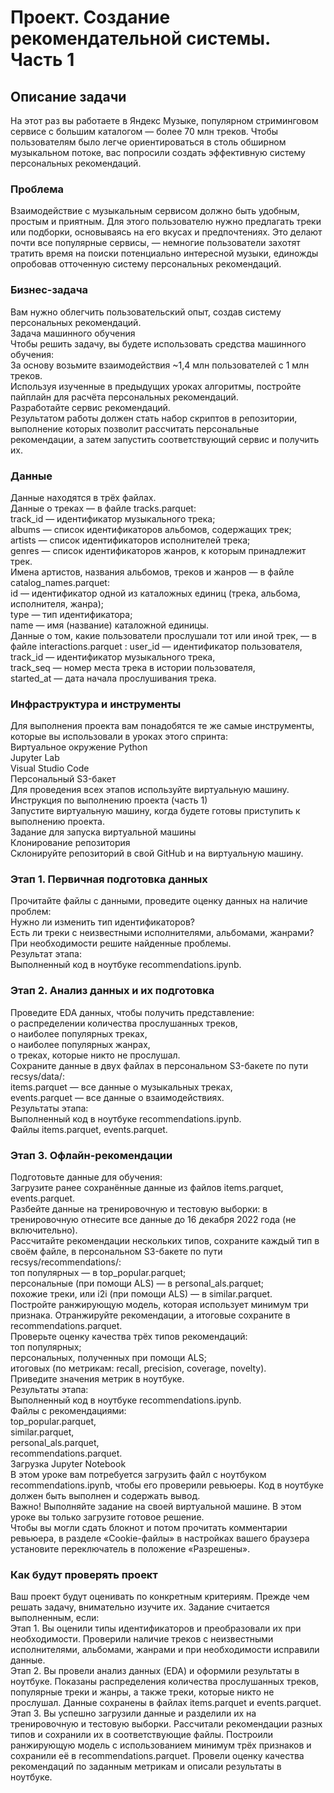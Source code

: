 # Проект. Создание рекомендательной системы. Часть 1
## Описание задачи   
На этот раз вы работаете в Яндекс Музыке, популярном стриминговом сервисе с большим каталогом — более 70 млн треков. Чтобы пользователям было легче ориентироваться в столь обширном музыкальном потоке, вас попросили создать эффективную систему персональных рекомендаций.
### Проблема   
Взаимодействие с музыкальным сервисом должно быть удобным, простым и приятным. Для этого пользователю нужно предлагать треки или подборки, основываясь на его вкусах и предпочтениях. Это делают почти все популярные сервисы, — немногие пользователи захотят тратить время на поиски потенциально интересной музыки, единожды опробовав отточенную систему персональных рекомендаций.   
### Бизнес-задача   
Вам нужно облегчить пользовательский опыт, создав систему персональных рекомендаций.   
Задача машинного обучения   
Чтобы решить задачу, вы будете использовать средства машинного обучения:    
За основу возьмите взаимодействия ~1,4 млн пользователей с 1 млн треков.   
Используя изученные в предыдущих уроках алгоритмы, постройте пайплайн для расчёта персональных рекомендаций.   
Разработайте сервис рекомендаций.   
Результатом работы должен стать набор скриптов в репозитории, выполнение которых позволит рассчитать персональные рекомендации, а затем запустить соответствующий сервис и получить их.   
### Данные   
Данные находятся в трёх файлах.   
Данные о треках — в файле tracks.parquet:   
track_id — идентификатор музыкального трека;   
albums — список идентификаторов альбомов, содержащих трек;   
artists — список идентификаторов исполнителей трека;   
genres — список идентификаторов жанров, к которым принадлежит трек.   
Имена артистов, названия альбомов, треков и жанров — в файле catalog_names.parquet:   
id — идентификатор одной из каталожных единиц (трека, альбома, исполнителя, жанра);   
type — тип идентификатора;   
name — имя (название) каталожной единицы.   
Данные о том, какие пользователи прослушали тот или иной трек, — в файле interactions.parquet :
user_id — идентификатор пользователя,  
track_id — идентификатор музыкального трека,   
track_seq — номер места трека в истории пользователя,   
started_at — дата начала прослушивания трека.   
### Инфраструктура и инструменты   
Для выполнения проекта вам понадобятся те же самые инструменты, которые вы использовали в уроках этого спринта:    
Виртуальное окружение Python   
Jupyter Lab   
Visual Studio Code   
Персональный S3-бакет    
Для проведения всех этапов используйте виртуальную машину.   
Инструкция по выполнению проекта (часть 1)    
Запустите виртуальную машину, когда будете готовы приступить к выполнению проекта.   
Задание для запуска виртуальной машины    
Клонирование репозитория   
Склонируйте репозиторий в свой GitHub и на виртуальную машину.   
### Этап 1. Первичная подготовка данных   
Прочитайте файлы с данными, проведите оценку данных на наличие проблем:   
Нужно ли изменить тип идентификаторов?   
Есть ли треки с неизвестными исполнителями, альбомами, жанрами?   
При необходимости решите найденные проблемы.   
Результат этапа:   
Выполненный код в ноутбуке recommendations.ipynb.   
### Этап 2. Анализ данных и их подготовка    
Проведите EDA данных, чтобы получить представление:   
о распределении количества прослушанных треков,   
о наиболее популярных треках,   
о наиболее популярных жанрах,   
о треках, которые никто не прослушал.   
Сохраните данные в двух файлах в персональном S3-бакете по пути recsys/data/:   
items.parquet — все данные о музыкальных треках,   
events.parquet — все данные о взаимодействиях.   
Результаты этапа:   
Выполненный код в ноутбуке recommendations.ipynb.   
Файлы items.parquet, events.parquet.   
### Этап 3. Офлайн-рекомендации   
Подготовьте данные для обучения:   
Загрузите ранее сохранённые данные из файлов items.parquet, events.parquet.   
Разбейте данные на тренировочную и тестовую выборки: в тренировочную отнесите все данные до 16 декабря 2022 года (не включительно).    
Рассчитайте рекомендации нескольких типов, сохраните каждый тип в своём файле, в персональном S3-бакете по пути recsys/recommendations/:   
топ популярных — в top_popular.parquet;   
персональные (при помощи ALS) — в personal_als.parquet;  
похожие треки, или i2i (при помощи ALS) — в similar.parquet.   
Постройте ранжирующую модель, которая использует минимум три признака. Отранжируйте рекомендации, а итоговые сохраните в recommendations.parquet.   
Проверьте оценку качества трёх типов рекомендаций:    
топ популярных;   
персональных, полученных при помощи ALS;   
итоговых (по метрикам: recall, precision, coverage, novelty).   
Приведите значения метрик в ноутбуке.   
Результаты этапа:  
Выполненный код в ноутбуке recommendations.ipynb.   
Файлы с рекомендациями:   
top_popular.parquet,   
similar.parquet,   
personal_als.parquet,   
recommendations.parquet.  
Загрузка Jupyter Notebook   
В этом уроке вам потребуется загрузить файл с ноутбуком recommendations.ipynb, чтобы его проверили ревьюеры. Код в ноутбуке должен быть выполнен и содержать вывод.   
Важно! Выполняйте задание на своей виртуальной машине. В этом уроке вы только загрузите готовое решение.   
Чтобы вы могли сдать блокнот и потом прочитать комментарии ревьюера, в разделе «Cookie-файлы» в настройках вашего браузера установите переключатель в положение «Разрешены».  

### Как будут проверять проект   
Ваш проект будут оценивать по конкретным критериям. Прежде чем решать задачу, внимательно изучите их. Задание считается выполненным, если:   
Этап 1. Вы оценили типы идентификаторов и преобразовали их при необходимости. Проверили наличие треков с неизвестными исполнителями, альбомами, жанрами и при необходимости исправили данные.   
Этап 2. Вы провели анализ данных (EDA) и оформили результаты в ноутбуке. Показаны распределения количества прослушанных треков, популярные треки и жанры, а также треки, которые никто не прослушал. Данные сохранены в файлах items.parquet и events.parquet. 
Этап 3. Вы успешно загрузили данные и разделили их на тренировочную и тестовую выборки. Рассчитали рекомендации разных типов и сохранили их в соответствующие файлы. Построили ранжирующую модель с использованием минимум трёх признаков и сохранили её в recommendations.parquet. Провели оценку качества рекомендаций по заданным метрикам и описали результаты в ноутбуке.   